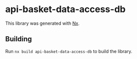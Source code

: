 # api-basket-data-access-db

This library was generated with [Nx](https://nx.dev).

## Building

Run `nx build api-basket-data-access-db` to build the library.
